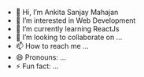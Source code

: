 - 👋 Hi, I’m Ankita Sanjay Mahajan
- 👀 I’m interested in Web Development
- 🌱 I’m currently learning ReactJs
- 💞️ I’m looking to collaborate on ...
- 📫 How to reach me ...
- 😄 Pronouns: ...
- ⚡ Fun fact: ...

<!---
ankitasmahajan1102/ankitasmahajan1102 is a ✨ special ✨ repository because its `README.md` (this file) appears on your GitHub profile.
You can click the Preview link to take a look at your changes.
--->
